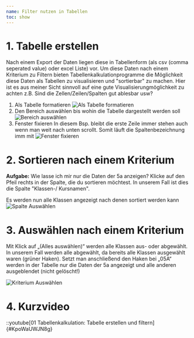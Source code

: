 ```yaml
---
name: Filter nutzen in Tabellen
toc: show
---
```


# 1. Tabelle erstellen
Nach einem Export der Daten liegen diese in Tabellenform (als csv (comma seperated value) oder excel Liste) vor.
Um diese Daten nach einem Kriterium zu Filtern bieten Tabellenkalkulationprogramme die Möglichkeit diese Daten als Tabellen zu visualisieren und "sortierbar" zu machen.
Hier ist es aus meiner Sicht sinnvoll auf eine gute Visualisierungmöglichkeit zu achten z.B. Sind die Zellen/Zeilen/Spalten gut ablesbar usw?
1. Als Tabelle formatieren
![Als Tabelle formatieren](/Bilder/tabellenkalkulation/alsTabelleFormatieren.png "Als Tabelle formatieren")
2. Den Bereich auswählen bis wohin die Tabelle dargestellt werden soll
![Bereich auswählen](/Bilder/tabellenkalkulation/bereichAuswaehlen.png "Bereich auswählen")
3. Fenster fixieren
In diesem Bsp. bleibt die erste Zeile immer stehen auch wenn man weit nach unten scrollt. Somit läuft die Spaltenbezeichnung imm mit
![Fenster fixieren](/Bilder/tabellenkalkulation/fensterFixieren.png "Fenster fixieren")


# 2. Sortieren nach einem Kriterium
**Aufgabe:** Wie lasse ich mir nur die Daten der 5a anzeigen?
Klicke auf den Pfeil rechts in der Spalte, die du sortieren möchtest. In unserem Fall ist dies die Spalte "Klassen-/ Kursnamen".

Es werden nun alle Klassen angezeigt nach denen sortiert werden kann
![Spalte Auswählen](/Bilder/tabellenkalkulation/auswaehlen.png "Spalte auswählen")


# 3. Auswählen nach einem Kriterium
Mit Klick auf „(Alles auswählen)“ werden alle Klassen aus- oder abgewählt. In unserem Fall werden alle abgewählt, da bereits alle Klassen ausgewählt waren (grüner Haken). Setzt man anschließend den Haken bei „05A“ werden in der Tabelle nur die Daten der 5a angezeigt und alle anderen ausgeblendet (nicht gelöscht!)

![Kriterium Auswählen](/Bilder/tabellenkalkulation/einesAuswaehlen.png "Kriterium auswählen")

# 4. Kurzvideo
::youtube[01 Tabellenkalkulation: Tabelle erstellen und filtern]{#KpoWaUWJN8g}

